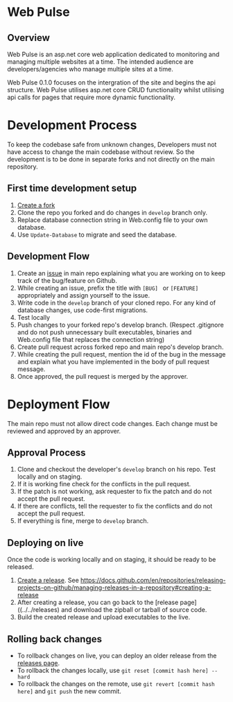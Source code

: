 
# Web Pulse

## Overview

Web Pulse is an asp.net core web application dedicated to monitoring  and managing multiple websites at a time. The intended audience are developers/agencies who manage multiple sites at a time.

Web Pulse 0.1.0 focuses on the intergration of the site and begins the api structure. Web Pulse utilises asp.net core CRUD functionality whilst utilising api calls for pages that require more dynamic functionality.

# Development Process
To keep the codebase safe from unknown changes, Developers must not have access to change the main codebase without review. So the
development is to be done in separate forks and not directly on the main repository. 

## First time development setup
1. [Create a fork](../../fork)
2. Clone the repo you forked and do changes in `develop` branch only.
3. Replace database connection string in Web.config file to your own database.
4. Use `Update-Database` to migrate and seed the database. 

## Development Flow
1. Create an [issue](../../issues) in main repo explaining what you are working on to keep track of the bug/feature on Github.
2. While creating an issue, prefix the title with `[BUG] ` or `[FEATURE] ` appropriately and assign yourself to the issue.
3. Write code in the `develop` branch of your cloned repo. For any kind of database changes, use code-first migrations.
4. Test locally
5. Push changes to your forked repo's develop branch. (Respect .gitignore and do not push unnecessary built executables, binaries and Web.config file that replaces the connection string)
6. Create pull request across forked repo and main repo's develop branch.
7. While creating the pull request, mention the id of the bug in the message and explain what you have implemented in the body of pull request message.
8. Once approved, the pull request is merged by the approver.

# Deployment Flow
The main repo must not allow direct code changes. Each change must be reviewed and approved by an approver.

## Approval Process
1. Clone and checkout the developer's `develop` branch on his repo. Test locally and on staging.
2. If it is working fine check for the conflicts in the pull request.
3. If the patch is not working, ask requester to fix the patch and do not accept the pull request.
4. If there are conflicts, tell the requester to fix the conflicts and do not accept the pull request.
5. If everything is fine, merge to `develop` branch.

## Deploying on live
Once the code is working locally and on staging, it should be ready to be released. 

1. [Create a release](../../releases/new). See https://docs.github.com/en/repositories/releasing-projects-on-github/managing-releases-in-a-repository#creating-a-release
2. After creating a release, you can go back to the [release page]((../../releases) and download the zipball or tarball of source code.
3. Build the created release and upload executables to the live.

## Rolling back changes
* To rollback changes on live, you can deploy an older release from the [releases page](../../releases).
* To rollback the changes locally, use `git reset [commit hash here] --hard`
* To rollback the changes on the remote, use `git revert [commit hash here]` and `git push` the new commit.
